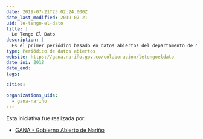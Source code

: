 ```yaml
---
date: 2019-07-21T23:02:24.000Z
date_last_modified: 2019-07-21
uid: le-tengo-el-dato
title: |
  Le Tengo El Dato
description: |
  Es el primer periódico basado en datos abiertos del departamento de Nariño, se encuentra en formato digital o impreso y es de distribución gratuita.
type: Periódico de datos abiertos
website: https://gana.nariño.gov.co/colaboracion/letengoeldato
date_ini: 2018
date_end: 
tags:

cities: 

organizations_uids:
  - gana-nariño
---
```


Esta iniciativa fue realizada por:

- [GANA - Gobierno Abierto de Nariño](/organizaciones/gana-nariño)
